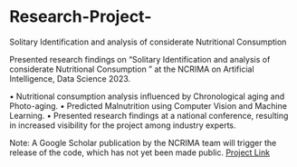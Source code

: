 # Research-Project-
Solitary Identification and analysis of considerate Nutritional Consumption

Presented research findings on “Solitary Identification and analysis of considerate
Nutritional Consumption ” at the NCRIMA on Artificial Intelligence, Data Science 2023.

• Nutritional consumption analysis influenced by Chronological aging and Photo-aging.
• Predicted Malnutrition using Computer Vision and Machine Learning.
• Presented research findings at a national conference, resulting in increased visibility for the project among industry experts.

Note: A Google Scholar publication by the NCRIMA team will trigger the release of the code, which has not yet been made public.
[Project Link](https://stmcomputers.stmjournals.com/index.php/JoAIRA/article/view/583)
